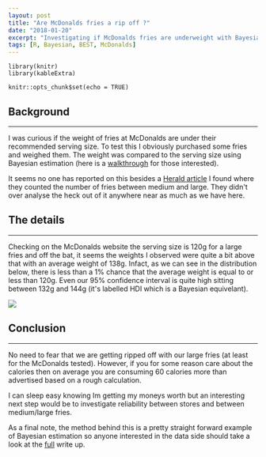 ```yaml
---
layout: post
title: "Are McDonalds fries a rip off ?"
date: "2018-01-20"
excerpt: "Investigating if McDonalds fries are underweight with Bayesian estimation"
tags: [R, Bayesian, BEST, McDonalds]
---
```


```{r setup, include=FALSE}
library(knitr)
library(kableExtra)

knitr::opts_chunk$set(echo = TRUE)
```

## Background
***

I was curious if the weight of fries at McDonalds are under their recommended serving size. To test this I obviously purchased some fries and weighed them. The weight was compared to the serving size using Bayesian estimation (here is a [walkthrough](https://haututu.github.io/JBlog/mcdfries/) for those interested).

It seems no one has reported on this besides a [Herald article](http://www.nzherald.co.nz/food/news/article.cfm?c_id=206&objectid=10707888) I found where they counted the number of fries between medium and large. They didn't over analyse the heck out of it anywhere near as much as we have here.

## The details
***

Checking on the McDonalds website the serving size is 120g for a large fries and off the bat, it seems the weights I observed were quite a bit above that with an average weight of 138g. Infact, as we can see in the distribution below, there is less than a 1% chance that the average weight is equal to or less than 120g. Even our 95% confidence interval is quite high sitting between 132g and 144g (it's labelled HDI which is a Bayesian equivelant).

<img src="https://haututu.github.io/JBlog/blog/posteriorMu.png">

## Conclusion
***

No need to fear that we are getting ripped off with our large fries (at least for the McDonalds tested). However, if you for some reason care about the calories then on average you are consuming 60 calories more than advertised based on a rough calculation.

I can sleep easy knowing Im getting my moneys worth but an interesting next step would be to investigate reliability between stores and between medium/large fries.

As a final note, the method behind this is a pretty straight forward example of Bayesian estimation so anyone interested in the data side should take a look at the [full](https://haututu.github.io/JBlog/mcdfries/) write up.